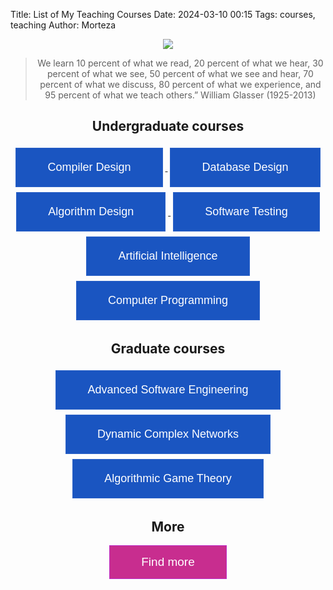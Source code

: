 Title: List of My Teaching Courses
Date: 2024-03-10 00:15
Tags: courses, teaching
Author: Morteza


<style>
		.button1 {
			color: #ffffff;
			background-color: #1a55c1;
			font-size: 18px;
			border: 1px solid #2d63c8;
			padding: 20px 50px;
            margin: 4px;
			cursor: pointer
		}
		.button1:hover {
			color: #2d63c8;
			background-color: #ffffff;
		}
    	.button2 {
			color: #ffffff;
			background-color: #c82d8f;
			font-size: 19px;
			border: 1px solid #bd2dc8;
			padding: 15px 50px;
			cursor: pointer
		}
		.button2:hover {
			color: #2d63c8;
			background-color: #ffffff;
		}
	</style>



<div style="text-align: center;">

 <img src="https://capsule-render.vercel.app/api?type=waving&height=200&color=gradient&text=Teaching&section=header&animation=twinkling&fontColor=Brown&textBg=false"/>


> We learn 10 percent of what we read, 20 percent of what we hear, 30 percent of what we see, 50 percent of what we see and hear, 70 percent of what we discuss, 80 percent of what we experience, and 95 percent of what we teach others.” William Glasser (1925-2013)


## Undergraduate courses

<a href="https://m-zakeri.github.io/Compilers" target="blank">  
<button class="button1" type="button" name="compiler">Compiler Design</button>
</a>


<a href="https://m-zakeri.github.io/DatabaseDesign" target="blank">  
<button class="button1" type="button" name="db">Database Design</button>
</a>

<br>

<a href="https://m-zakeri.github.io/AlgorithmDesign" target="blank">  
<button  class="button1" type="button" name="ai">Algorithm Design</button>
</a>


<a href="https://m-zakeri.github.io/SoftwareTesting" target="blank">  
<button  class="button1" type="button" name="ai">Software Testing</button>
</a>

<br> 

<a href="https://m-zakeri.github.io/AI" target="blank">  
<button  class="button1" type="button" name="ai">Artificial Intelligence</button>
</a>


<a href="https://m-zakeri.github.io/CP" target="blank">  
<button class="button1" type="button" name="compiler">Computer Programming </button>
</a>


## Graduate courses


<a href="https://m-zakeri.github.io/advanced-software-engineering.html#advanced-software-engineering" target="blank">  
<button class="button1" type="button" name="ase">Advanced Software Engineering</button>
</a>

<br> 

<a href="https://m-zakeri.github.io/dynamic-complex-network.html#dynamic-complex-network" target="blank">  
<button class="button1" type="button" name="dcn">Dynamic Complex Networks</button>
</a>

<br> 

<a href="https://m-zakeri.github.io/game-theory.html#game-theory" target="blank">  
<button class="button1" type="button" name="gt">Algorithmic Game Theory</button>
</a>



## More

<a href="https://webpages.iust.ac.ir/morteza_zakeri/repo/iust_course_materials" target="blank">  
<button class="button2" type="button" name="gt">Find more</button>
</a>


 </div>